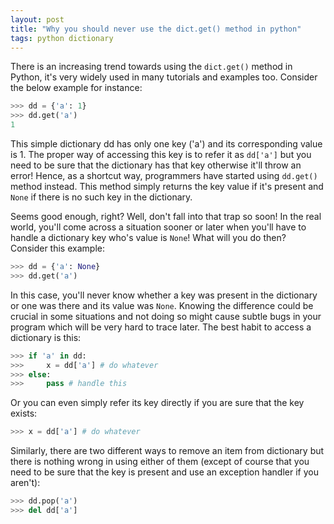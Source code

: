 ```yaml
---
layout: post
title: "Why you should never use the dict.get() method in python"
tags: python dictionary
---
```


There is an increasing trend towards using the `dict.get()` method in Python, it's very widely used in many tutorials and examples too. Consider the below example for instance:

```python
>>> dd = {'a': 1}
>>> dd.get('a')
1
```

This simple dictionary dd has only one key ('a') and its corresponding value is 1. The proper way of accessing this key is to refer it as `dd['a']` but you need to be sure that the dictionary has that key otherwise it'll throw an error! Hence, as a shortcut way, programmers have started using `dd.get()` method instead. This method simply returns the key value if it's present and `None` if there is no such key in the dictionary.

Seems good enough, right? Well, don't fall into that trap so soon! In the real world, you'll come across a situation sooner or later when you'll have to handle a dictionary key who's value is `None`! What will you do then? Consider this example:

```python
>>> dd = {'a': None}
>>> dd.get('a')
```
In this case, you'll never know whether a key was present in the dictionary or one was there and its value was `None`. Knowing the difference could be crucial in some situations and not doing so might cause subtle bugs in your program which will be very hard to trace later. The best habit to access a dictionary is this:

```python
>>> if 'a' in dd:
>>>     x = dd['a'] # do whatever
>>> else:
>>>     pass # handle this
```

Or you can even simply refer its key directly if you are sure that the key exists:

```python
>>> x = dd['a'] # do whatever
```

Similarly, there are two different ways to remove an item from dictionary but there is nothing wrong in using either of them (except of course that you need to be sure that the key is present and use an exception handler if you aren't):

```python
>>> dd.pop('a')
>>> del dd['a']
```
